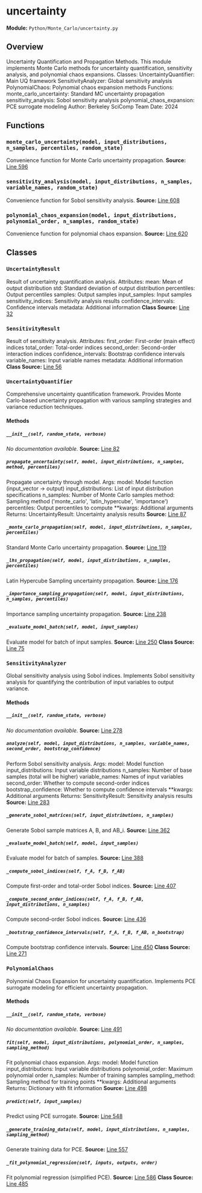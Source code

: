 # uncertainty
**Module:** `Python/Monte_Carlo/uncertainty.py`
## Overview
Uncertainty Quantification and Propagation Methods.
This module implements Monte Carlo methods for uncertainty quantification,
sensitivity analysis, and polynomial chaos expansions.
Classes:
UncertaintyQuantifier: Main UQ framework
SensitivityAnalyzer: Global sensitivity analysis
PolynomialChaos: Polynomial chaos expansion methods
Functions:
monte_carlo_uncertainty: Standard MC uncertainty propagation
sensitivity_analysis: Sobol sensitivity analysis
polynomial_chaos_expansion: PCE surrogate modeling
Author: Berkeley SciComp Team
Date: 2024
## Functions
### `monte_carlo_uncertainty(model, input_distributions, n_samples, percentiles, random_state)`
Convenience function for Monte Carlo uncertainty propagation.
**Source:** [Line 596](Python/Monte_Carlo/uncertainty.py#L596)
### `sensitivity_analysis(model, input_distributions, n_samples, variable_names, random_state)`
Convenience function for Sobol sensitivity analysis.
**Source:** [Line 608](Python/Monte_Carlo/uncertainty.py#L608)
### `polynomial_chaos_expansion(model, input_distributions, polynomial_order, n_samples, random_state)`
Convenience function for polynomial chaos expansion.
**Source:** [Line 620](Python/Monte_Carlo/uncertainty.py#L620)
## Classes
### `UncertaintyResult`
Result of uncertainty quantification analysis.
Attributes:
mean: Mean of output distribution
std: Standard deviation of output distribution
percentiles: Output percentiles
samples: Output samples
input_samples: Input samples
sensitivity_indices: Sensitivity analysis results
confidence_intervals: Confidence intervals
metadata: Additional information
**Class Source:** [Line 32](Python/Monte_Carlo/uncertainty.py#L32)
### `SensitivityResult`
Result of sensitivity analysis.
Attributes:
first_order: First-order (main effect) indices
total_order: Total-order indices
second_order: Second-order interaction indices
confidence_intervals: Bootstrap confidence intervals
variable_names: Input variable names
metadata: Additional information
**Class Source:** [Line 56](Python/Monte_Carlo/uncertainty.py#L56)
### `UncertaintyQuantifier`
Comprehensive uncertainty quantification framework.
Provides Monte Carlo-based uncertainty propagation with various
sampling strategies and variance reduction techniques.
#### Methods
##### `__init__(self, random_state, verbose)`
*No documentation available.*
**Source:** [Line 82](Python/Monte_Carlo/uncertainty.py#L82)
##### `propagate_uncertainty(self, model, input_distributions, n_samples, method, percentiles)`
Propagate uncertainty through model.
Args:
model: Model function (input_vector -> output)
input_distributions: List of input distribution specifications
n_samples: Number of Monte Carlo samples
method: Sampling method ('monte_carlo', 'latin_hypercube', 'importance')
percentiles: Output percentiles to compute
**kwargs: Additional arguments
Returns:
UncertaintyResult: Uncertainty analysis results
**Source:** [Line 87](Python/Monte_Carlo/uncertainty.py#L87)
##### `_monte_carlo_propagation(self, model, input_distributions, n_samples, percentiles)`
Standard Monte Carlo uncertainty propagation.
**Source:** [Line 119](Python/Monte_Carlo/uncertainty.py#L119)
##### `_lhs_propagation(self, model, input_distributions, n_samples, percentiles)`
Latin Hypercube Sampling uncertainty propagation.
**Source:** [Line 176](Python/Monte_Carlo/uncertainty.py#L176)
##### `_importance_sampling_propagation(self, model, input_distributions, n_samples, percentiles)`
Importance sampling uncertainty propagation.
**Source:** [Line 238](Python/Monte_Carlo/uncertainty.py#L238)
##### `_evaluate_model_batch(self, model, input_samples)`
Evaluate model for batch of input samples.
**Source:** [Line 250](Python/Monte_Carlo/uncertainty.py#L250)
**Class Source:** [Line 75](Python/Monte_Carlo/uncertainty.py#L75)
### `SensitivityAnalyzer`
Global sensitivity analysis using Sobol indices.
Implements Sobol sensitivity analysis for quantifying the contribution
of input variables to output variance.
#### Methods
##### `__init__(self, random_state, verbose)`
*No documentation available.*
**Source:** [Line 278](Python/Monte_Carlo/uncertainty.py#L278)
##### `analyze(self, model, input_distributions, n_samples, variable_names, second_order, bootstrap_confidence)`
Perform Sobol sensitivity analysis.
Args:
model: Model function
input_distributions: Input variable distributions
n_samples: Number of base samples (total will be higher)
variable_names: Names of input variables
second_order: Whether to compute second-order indices
bootstrap_confidence: Whether to compute confidence intervals
**kwargs: Additional arguments
Returns:
SensitivityResult: Sensitivity analysis results
**Source:** [Line 283](Python/Monte_Carlo/uncertainty.py#L283)
##### `_generate_sobol_matrices(self, input_distributions, n_samples)`
Generate Sobol sample matrices A, B, and AB_i.
**Source:** [Line 362](Python/Monte_Carlo/uncertainty.py#L362)
##### `_evaluate_model_batch(self, model, input_samples)`
Evaluate model for batch of samples.
**Source:** [Line 388](Python/Monte_Carlo/uncertainty.py#L388)
##### `_compute_sobol_indices(self, f_A, f_B, f_AB)`
Compute first-order and total-order Sobol indices.
**Source:** [Line 407](Python/Monte_Carlo/uncertainty.py#L407)
##### `_compute_second_order_indices(self, f_A, f_B, f_AB, input_distributions, n_samples)`
Compute second-order Sobol indices.
**Source:** [Line 436](Python/Monte_Carlo/uncertainty.py#L436)
##### `_bootstrap_confidence_intervals(self, f_A, f_B, f_AB, n_bootstrap)`
Compute bootstrap confidence intervals.
**Source:** [Line 450](Python/Monte_Carlo/uncertainty.py#L450)
**Class Source:** [Line 271](Python/Monte_Carlo/uncertainty.py#L271)
### `PolynomialChaos`
Polynomial Chaos Expansion for uncertainty quantification.
Implements PCE surrogate modeling for efficient uncertainty propagation.
#### Methods
##### `__init__(self, random_state, verbose)`
*No documentation available.*
**Source:** [Line 491](Python/Monte_Carlo/uncertainty.py#L491)
##### `fit(self, model, input_distributions, polynomial_order, n_samples, sampling_method)`
Fit polynomial chaos expansion.
Args:
model: Model function
input_distributions: Input variable distributions
polynomial_order: Maximum polynomial order
n_samples: Number of training samples
sampling_method: Sampling method for training points
**kwargs: Additional arguments
Returns:
Dictionary with fit information
**Source:** [Line 498](Python/Monte_Carlo/uncertainty.py#L498)
##### `predict(self, input_samples)`
Predict using PCE surrogate.
**Source:** [Line 548](Python/Monte_Carlo/uncertainty.py#L548)
##### `_generate_training_data(self, model, input_distributions, n_samples, sampling_method)`
Generate training data for PCE.
**Source:** [Line 557](Python/Monte_Carlo/uncertainty.py#L557)
##### `_fit_polynomial_regression(self, inputs, outputs, order)`
Fit polynomial regression (simplified PCE).
**Source:** [Line 586](Python/Monte_Carlo/uncertainty.py#L586)
**Class Source:** [Line 485](Python/Monte_Carlo/uncertainty.py#L485)